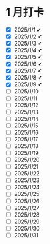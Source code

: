 # 1 月打卡

- [x] 2025/1/1 ✔
- [x] 2025/1/2 ✔
- [x] 2025/1/3 ✔
- [x] 2025/1/4 ✔
- [x] 2025/1/5 ✔
- [x] 2025/1/6 ✔
- [x] 2025/1/7 ✔
- [x] 2025/1/8 ✔
- [x] 2025/1/9 ✔
- [ ] 2025/1/10
- [ ] 2025/1/11
- [ ] 2025/1/12
- [ ] 2025/1/13
- [ ] 2025/1/14
- [ ] 2025/1/15
- [ ] 2025/1/16
- [ ] 2025/1/17
- [ ] 2025/1/18
- [ ] 2025/1/19
- [ ] 2025/1/20
- [ ] 2025/1/21
- [ ] 2025/1/22
- [ ] 2025/1/23
- [ ] 2025/1/24
- [ ] 2025/1/25
- [ ] 2025/1/26
- [ ] 2025/1/27
- [ ] 2025/1/28
- [ ] 2025/1/29
- [ ] 2025/1/30
- [ ] 2025/1/31
